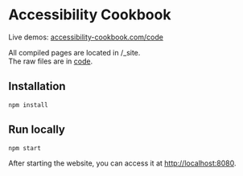# Accessibility Cookbook

Live demos: [accessibility-cookbook.com/code](https://accessibility-cookbook.com/code)

All compiled pages are located in /_site.  
The raw files are in [code](/code).

## Installation

```
npm install 
```

## Run locally

```
npm start 
```

After starting the website, you can access it at <http://localhost:8080>.
